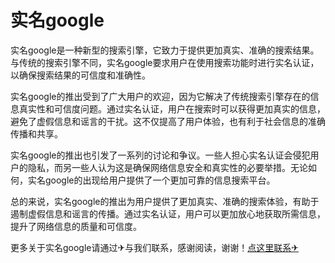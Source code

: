 # 实名google

实名google是一种新型的搜索引擎，它致力于提供更加真实、准确的搜索结果。与传统的搜索引擎不同，实名google要求用户在使用搜索功能时进行实名认证，以确保搜索结果的可信度和准确性。

实名google的推出受到了广大用户的欢迎，因为它解决了传统搜索引擎存在的信息真实性和可信度问题。通过实名认证，用户在搜索时可以获得更加真实的信息，避免了虚假信息和谣言的干扰。这不仅提高了用户体验，也有利于社会信息的准确传播和共享。

实名google的推出也引发了一系列的讨论和争议。一些人担心实名认证会侵犯用户的隐私，而另一些人认为这是确保网络信息安全和真实性的必要举措。无论如何，实名google的出现给用户提供了一个更加可靠的信息搜索平台。

总的来说，实名google的推出为用户提供了更加真实、准确的搜索体验，有助于遏制虚假信息和谣言的传播。通过实名认证，用户可以更加放心地获取所需信息，提升了网络信息的质量和可信度。

更多关于实名google请通过✈与我们联系，感谢阅读，谢谢！[点这里联系✈](https://d.k02.cc)